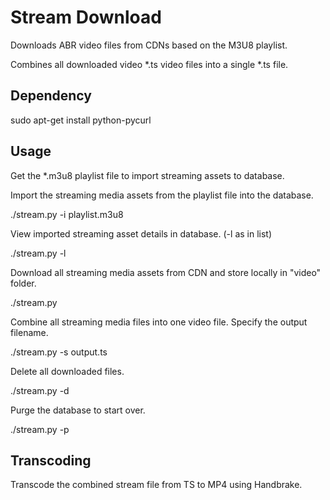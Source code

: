 # Stream Download

Downloads ABR video files from CDNs based on the M3U8 playlist. 

Combines all downloaded video \*.ts video files into a single \*.ts file. 

## Dependency

sudo apt-get install python-pycurl

## Usage

Get the \*.m3u8 playlist file to import streaming assets to database.

Import the streaming media assets from the playlist file into the database.

./stream.py -i playlist.m3u8

View imported streaming asset details in database. (-l as in list)

./stream.py -l

Download all streaming media assets from CDN and store locally in "video" folder.

./stream.py

Combine all streaming media files into one video file. Specify the output filename.

./stream.py -s output.ts

Delete all downloaded files.

./stream.py -d

Purge the database to start over.

./stream.py -p

## Transcoding

Transcode the combined stream file from TS to MP4 using Handbrake.
